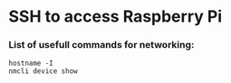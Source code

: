 # SSH to access Raspberry Pi 

### List of usefull commands for networking:

    hostname -I
    nmcli device show